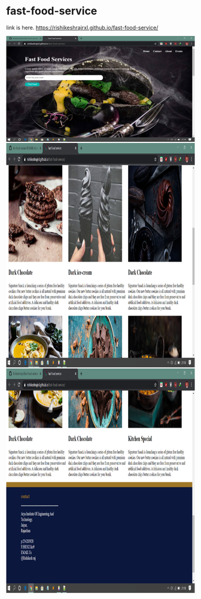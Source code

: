 # fast-food-service

link is here.
https://rishikeshrajrxl.github.io/fast-food-service/



<img src="food-service.png" >

<img src="food.png" height="600" width="600">

<img src="last pic.png" height="600" width="600" >
